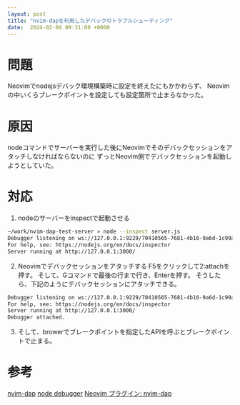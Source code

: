 ```yaml
---
layout: post
title: "nvim-dapを利用したデバックのトラブルシューティング"
date:  2024-02-04 09:31:00 +0000
---
```


# 問題
Neovimでnodejsデバック環境構築時に設定を終えたにもかかわらず、
Neovimの中いくらブレークポイントを設定しても設定箇所で止まらなかった。

# 原因
nodeコマンドでサーバーを実行した後にNeovimでそのデバックセッションをアタッチしなければならないのに
ずっとNeovim側でデバックセッションを起動しようとしていた。

# 対応
1. nodeのサーバーをinspectで起動させる

```bash
~/work/nvim-dap-test-server » node --inspect server.js                                                                                                  junhapark@JunhanoMBP
Debugger listening on ws://127.0.0.1:9229/70410565-7681-4b16-9a6d-1c99ad740dbd <--debugger session
For help, see: https://nodejs.org/en/docs/inspector
Server running at http://127.0.0.1:3000/

```

2. Neovimでデバックセッションをアタッチする
F5をクリックして2:attachを押す。
そして、Gコマンドで最後の行まで行き、Enterを押す。
そうしたら、下記のようにデバックセッションにアタッチできる。

```bash
Debugger listening on ws://127.0.0.1:9229/70410565-7681-4b16-9a6d-1c99ad740dbd
For help, see: https://nodejs.org/en/docs/inspector                          
Server running at http://127.0.0.1:3000/
Debugger attached.
``` 

3. そして、browerでブレークポイントを指定したAPIを呼ぶとブレークポイントで止まる。

# 参考
[nvim-dap](https://github.com/mfussenegger/nvim-dap?tab=readme-ov-file)
[node debugger](https://nodejs.org/en/guides/debugging-getting-started)
[Neovim プラグイン: nvim-dap](https://www.youtube.com/watch?v=ga3Cas7vNCk)
